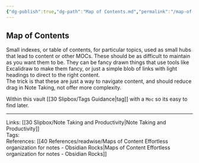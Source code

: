 ```yaml
---
{"dg-publish":true,"dg-path":"Map of Contents.md","permalink":"/map-of-contents/","tags":["notes"]}
---
```



## Map of Contents

Small indexes, or table of contents, for particular topics, used as small hubs that lead to content or other MOCs. These should be as difficult to maintain as you want them to be. They can be fancy drawn things that use tools like Excalidraw to make them fancy, or just a simple blob of links with light headings to direct to the right content.  
The trick is that these are just a way to navigate content, and should reduce drag in Note Taking, not offer more complexity.

Within this vault [[30 Slipbox/Tags Guidance\|tag]] with a `Moc` so its easy to find later.

---

Links: [[30 Slipbox/Note Taking and Productivity\|Note Taking and Productivity]]  
Tags:  
References: [[40 References/readwise/Maps of Content Effortless organization for notes - Obsidian Rocks\|Maps of Content Effortless organization for notes - Obsidian Rocks]]
